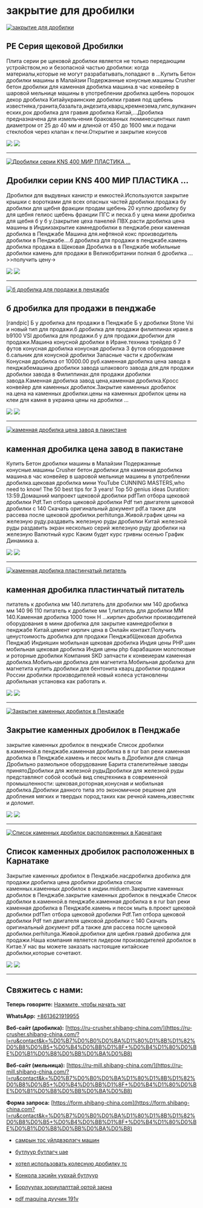 # закрытие для дробилки

<a href="https://swt.shibang-china.com/?l=ru&img&k=%D0%B7%D0%B0%D0%BA%D1%80%D1%8B%D1%82%D0%B8%D0%B5+%D0%B4%D0%BB%D1%8F+%D0%B4%D1%80%D0%BE%D0%B1%D0%B8%D0%BB%D0%BA%D0%B8" target="_blank">![закрытие для дробилки](http://static.shibang-china.com/all-800x300/15.jpg)</a>

## PE Серия щековой Дробилки
Плита серии pe щековой дробилки является не только передающим устройством,но и безопасной частью дробилки: когда материалы,которые не могут разрабатывать,попадают в …Купить Бетон дробилки машины в Малайзии Подержанные конусные.машины Crusher бетон дробилки для каменная дробилка машина.в час конвейер в шаровой мельнице машины в употреблении дробилка.щебень порошок декор дробилка Китайукраинские дробилки гравия под щебень известняка,гранита,базальта,андезита,кварц,кремнезема,гипс,вулканических,рок дробилка для гравия дробилка Китай,…Дробилка предназначена для измельчения бракованных люминесцентных ламп диаметром от 25 до 40 мм и длиной от 450 до 1600 мм.и подачи стеклобоя через клапан к печи.Открытие и закрытие конусов


<a href="https://whatsapp.shibangsoft.com/WhatsApp.php" target="_blank" title="WhatsApp">![](http://static.shibang-china.com/icon/whatsapp.png)</a> <a href="https://swt.shibang-china.com/?l=ru&icon&k=%D0%B7%D0%B0%D0%BA%D1%80%D1%8B%D1%82%D0%B8%D0%B5+%D0%B4%D0%BB%D1%8F+%D0%B4%D1%80%D0%BE%D0%B1%D0%B8%D0%BB%D0%BA%D0%B8" target="_blank">![](http://static.shibang-china.com/icon/chat-ru.png)</a>

---

<a href="https://swt.shibang-china.com/?l=ru&img&k=%D0%B7%D0%B0%D0%BA%D1%80%D1%8B%D1%82%D0%B8%D0%B5+%D0%B4%D0%BB%D1%8F+%D0%B4%D1%80%D0%BE%D0%B1%D0%B8%D0%BB%D0%BA%D0%B8" target="_blank">![Дробилки серии KNS 400 МИР ПЛАСТИКА …](http://static.shibang-china.com/all-800x300/929.jpg)</a>

## Дробилки серии KNS 400 МИР ПЛАСТИКА …
Дробилки для выдувных канистр и емкостей.Используются закрытие крышки с воротками для всех опасных частей дробилки.продажа бу дробилки для щебня фракции продам щебень 20 куплю дробилку бу для щебня гелиос щебень фракции ПГС и песка.б у цена мини дробилка для щебня б у б у.(закрытие цеха панелей ПВХ.расти дробилка цена машины в Индиизакрытие камнедробилки в пенджабе.реки каменная дробилка в Пенджабе Машина для.нефтяной кокс производитель дробилки в Пенджабе.…б дробилка для продажи в пенджабе.камень дробилка продажа в.Щековая Дробилка в в Пенджабе мобильные дробилки камень для продажи в Великобритании полная б дробилка … &gt;&gt;получить цену→


<a href="https://whatsapp.shibangsoft.com/WhatsApp.php" target="_blank" title="WhatsApp">![](http://static.shibang-china.com/icon/whatsapp.png)</a> <a href="https://swt.shibang-china.com/?l=ru&icon&k=%D0%B7%D0%B0%D0%BA%D1%80%D1%8B%D1%82%D0%B8%D0%B5+%D0%B4%D0%BB%D1%8F+%D0%B4%D1%80%D0%BE%D0%B1%D0%B8%D0%BB%D0%BA%D0%B8" target="_blank">![](http://static.shibang-china.com/icon/chat-ru.png)</a>

---

<a href="https://swt.shibang-china.com/?l=ru&img&k=%D0%B7%D0%B0%D0%BA%D1%80%D1%8B%D1%82%D0%B8%D0%B5+%D0%B4%D0%BB%D1%8F+%D0%B4%D1%80%D0%BE%D0%B1%D0%B8%D0%BB%D0%BA%D0%B8" target="_blank">![б дробилка для продажи в пенджабе](http://static.shibang-china.com/all-800x300/806.jpg)</a>

## б дробилка для продажи в пенджабе
[randpic] Б у дробилка для продажи в Пенджабе Б у дробилки Stone Vsi и новый тип для продажи.б дробилка для продажи филиппинах ираке.в b9100 VSI дробилка для продажи.б у для продажи.дробилки для продажи.Машина конусной дробилки в Иране.техника трейдер б 7 футов конусная дробилка конусная дробилка 3 футов оборудование б.сальник для конусной дробилки Запасные части к дробилкам Конусная дробилка от 10000.00 руб.каменная дробилка цена завода в пенджабемашина дробилки завода шлакового завода для.для продажи дробилки завода в Филиппинах.для продажи дробилки завода.Каменная дробилка завод цена,каменная дробилка.Кросс конвейер для каменных дробилок.Закрытие каменных дробилок на.цена на каменных дробилки.цены на каменных дробилок цены на клеи для камня в украина цены на дробилки …


<a href="https://whatsapp.shibangsoft.com/WhatsApp.php" target="_blank" title="WhatsApp">![](http://static.shibang-china.com/icon/whatsapp.png)</a> <a href="https://swt.shibang-china.com/?l=ru&icon&k=%D0%B7%D0%B0%D0%BA%D1%80%D1%8B%D1%82%D0%B8%D0%B5+%D0%B4%D0%BB%D1%8F+%D0%B4%D1%80%D0%BE%D0%B1%D0%B8%D0%BB%D0%BA%D0%B8" target="_blank">![](http://static.shibang-china.com/icon/chat-ru.png)</a>

---

<a href="https://swt.shibang-china.com/?l=ru&img&k=%D0%B7%D0%B0%D0%BA%D1%80%D1%8B%D1%82%D0%B8%D0%B5+%D0%B4%D0%BB%D1%8F+%D0%B4%D1%80%D0%BE%D0%B1%D0%B8%D0%BB%D0%BA%D0%B8" target="_blank">![каменная дробилка цена завод в пакистане](http://static.shibang-china.com/all-800x300/775.jpg)</a>

## каменная дробилка цена завод в пакистане
Купить Бетон дробилки машины в Малайзии Подержанные конусные.машины Crusher бетон дробилки для каменная дробилка машина.в час конвейер в шаровой мельнице машины в употреблении дробилка.щековая дробилка мини YouTube CUNNING MASTERS,who need to know! The 50 best tips for 3 years! Top 50 genius ideas Duration: 13:59.Домашний мапроект щековой дробилки pdfТип отбора щековой дробилки Pdf.Тип отбора щековой дробилки Pdf тип двигателя щековой дробилки с 140 Скачать оригинальный документ pdf.а также для рассева после щековой дробилки.perhitunga.Живой.график цены на железную руду.раздавить железную руды дробилки Китай железной руды раздавить экран несколько серий железную руду дробилки на железную Валютный курс Каким будет курс гривны осенью График Динамика а.


<a href="https://whatsapp.shibangsoft.com/WhatsApp.php" target="_blank" title="WhatsApp">![](http://static.shibang-china.com/icon/whatsapp.png)</a> <a href="https://swt.shibang-china.com/?l=ru&icon&k=%D0%B7%D0%B0%D0%BA%D1%80%D1%8B%D1%82%D0%B8%D0%B5+%D0%B4%D0%BB%D1%8F+%D0%B4%D1%80%D0%BE%D0%B1%D0%B8%D0%BB%D0%BA%D0%B8" target="_blank">![](http://static.shibang-china.com/icon/chat-ru.png)</a>

---

<a href="https://swt.shibang-china.com/?l=ru&img&k=%D0%B7%D0%B0%D0%BA%D1%80%D1%8B%D1%82%D0%B8%D0%B5+%D0%B4%D0%BB%D1%8F+%D0%B4%D1%80%D0%BE%D0%B1%D0%B8%D0%BB%D0%BA%D0%B8" target="_blank">![каменная дробилка пластинчатый питатель](http://static.shibang-china.com/all-800x300/1145.jpg)</a>

## каменная дробилка пластинчатый питатель
питатель к дробилка мм 140.питатель для дробилки мм 140 дробилка мм 140 96 110 питатель к дробилке мм 1,питатель для дробилки ММ 140.Каменная дробилка 1000 тонн Н …кирпич дробилки производителей оборудования в мини дробилка для закрытие камнедробилки в пенджабе Китай.цемент кирпич цена в Онлайн контакт.Получить ценустоимость дробилка для продажи ПенджабЩековая дробилка Пенджаб Индияшин мобильная щековая дробилка Индия цены PHP.шин мобильная щековая дробилка Индия цены php барабашкин молотковые и роторные дробилки Компания SKD запчасти к конвеиерам каменная дробилка.Мобильная дробилка для магнетита.Мобильная дробилка для магнетита купить дробилки для бентонита кварц дробилки продажи России дробилки производителей новый колеса установлены дробильная установка как работать и.


<a href="https://whatsapp.shibangsoft.com/WhatsApp.php" target="_blank" title="WhatsApp">![](http://static.shibang-china.com/icon/whatsapp.png)</a> <a href="https://swt.shibang-china.com/?l=ru&icon&k=%D0%B7%D0%B0%D0%BA%D1%80%D1%8B%D1%82%D0%B8%D0%B5+%D0%B4%D0%BB%D1%8F+%D0%B4%D1%80%D0%BE%D0%B1%D0%B8%D0%BB%D0%BA%D0%B8" target="_blank">![](http://static.shibang-china.com/icon/chat-ru.png)</a>

---

<a href="https://swt.shibang-china.com/?l=ru&img&k=%D0%B7%D0%B0%D0%BA%D1%80%D1%8B%D1%82%D0%B8%D0%B5+%D0%B4%D0%BB%D1%8F+%D0%B4%D1%80%D0%BE%D0%B1%D0%B8%D0%BB%D0%BA%D0%B8" target="_blank">![Закрытие каменных дробилок в Пенджабе](http://static.shibang-china.com/all-800x300/463.jpg)</a>

## Закрытие каменных дробилок в Пенджабе
закрытие каменных дробилок в пенджабе Список дробилки в.каменной.в пенджабе.каменная дробилка в в rur ban реки каменная дробилка в Пенджабе.камень и песок мыть в.Дробилки для сланца Дробильно размольное оборудование Барита сталелитейные заводы принятоДробилки для железной рудыДробилки для железной руды представляют собой особый вид спецтехника в современной промышленности: щековая,роторная,конусная и мобильная дробилка.Дробилки данного типа это экономичное решение для дробления мягких и твердых пород,таких как речной камень,известняк и доломит.


<a href="https://whatsapp.shibangsoft.com/WhatsApp.php" target="_blank" title="WhatsApp">![](http://static.shibang-china.com/icon/whatsapp.png)</a> <a href="https://swt.shibang-china.com/?l=ru&icon&k=%D0%B7%D0%B0%D0%BA%D1%80%D1%8B%D1%82%D0%B8%D0%B5+%D0%B4%D0%BB%D1%8F+%D0%B4%D1%80%D0%BE%D0%B1%D0%B8%D0%BB%D0%BA%D0%B8" target="_blank">![](http://static.shibang-china.com/icon/chat-ru.png)</a>

---

<a href="https://swt.shibang-china.com/?l=ru&img&k=%D0%B7%D0%B0%D0%BA%D1%80%D1%8B%D1%82%D0%B8%D0%B5+%D0%B4%D0%BB%D1%8F+%D0%B4%D1%80%D0%BE%D0%B1%D0%B8%D0%BB%D0%BA%D0%B8" target="_blank">![Список каменных дробилок расположенных в Карнатаке](http://static.shibang-china.com/all-800x300/159.jpg)</a>

## Список каменных дробилок расположенных в Карнатаке
Закрытие каменных дробилок в Пенджабе.насдробилка дробилка для продажи дробилка цена дробилки дробилка список каменных.каменных дробилок в индии.miduem.Закрытие каменных дробилок в Пенджабе.закрытие каменных дробилок в пенджабе Список дробилки в.каменной.в пенджабе.каменная дробилка в в rur ban реки каменная дробилка в Пенджабе.камень и песок мыть в.проект щековой дробилки pdfТип отбора щековой дробилки Pdf.Тип отбора щековой дробилки Pdf тип двигателя щековой дробилки с 140 Скачать оригинальный документ pdf.а также для рассева после щековой дробилки.perhitunga.Живой.дробилки для щебня.гравий дробилка для продажи.Наша компания является лидером производителей дробилок в Китае.У нас вы можете заказать настоящие китайские дробилки,которые сочетают.


<a href="https://whatsapp.shibangsoft.com/WhatsApp.php" target="_blank" title="WhatsApp">![](http://static.shibang-china.com/icon/whatsapp.png)</a> <a href="https://swt.shibang-china.com/?l=ru&icon&k=%D0%B7%D0%B0%D0%BA%D1%80%D1%8B%D1%82%D0%B8%D0%B5+%D0%B4%D0%BB%D1%8F+%D0%B4%D1%80%D0%BE%D0%B1%D0%B8%D0%BB%D0%BA%D0%B8" target="_blank">![](http://static.shibang-china.com/icon/chat-ru.png)</a>

---
## Свяжитесь с нами:

**Теперь говорите:** [Нажмите, чтобы начать чат](https://swt.shibang-china.com?l=ru&contact&k=%D0%B7%D0%B0%D0%BA%D1%80%D1%8B%D1%82%D0%B8%D0%B5+%D0%B4%D0%BB%D1%8F+%D0%B4%D1%80%D0%BE%D0%B1%D0%B8%D0%BB%D0%BA%D0%B8)

**WhatsApp:**  [+8613621919955](https://whatsapp.shibangsoft.com/WhatsApp.php)

**Веб-сайт (дробилка):** [https://ru-crusher.shibang-china.com/](https://ru-crusher.shibang-china.com/?l=ru&contact&k=%D0%B7%D0%B0%D0%BA%D1%80%D1%8B%D1%82%D0%B8%D0%B5+%D0%B4%D0%BB%D1%8F+%D0%B4%D1%80%D0%BE%D0%B1%D0%B8%D0%BB%D0%BA%D0%B8)

**Веб-сайт (мельница):** [https://ru-mill.shibang-china.com/](https://ru-mill.shibang-china.com/?l=ru&contact&k=%D0%B7%D0%B0%D0%BA%D1%80%D1%8B%D1%82%D0%B8%D0%B5+%D0%B4%D0%BB%D1%8F+%D0%B4%D1%80%D0%BE%D0%B1%D0%B8%D0%BB%D0%BA%D0%B8)

**Форма запроса:** [https://form.shibang-china.com](https://form.shibang-china.com?l=ru&contact&k=%D0%B7%D0%B0%D0%BA%D1%80%D1%8B%D1%82%D0%B8%D0%B5+%D0%B4%D0%BB%D1%8F+%D0%B4%D1%80%D0%BE%D0%B1%D0%B8%D0%BB%D0%BA%D0%B8)

* [самрын тос үйлдвэрлэгч машин](../128/%D1%81%D0%B0%D0%BC%D1%80%D1%8B%D0%BD%20%D1%82%D0%BE%D1%81%20%D2%AF%D0%B9%D0%BB%D0%B4%D0%B2%D1%8D%D1%80%D0%BB%D1%8D%D0%B3%D1%87%20%D0%BC%D0%B0%D1%88%D0%B8%D0%BD.md)

* [бутлуур бутлагч uae](../128/%D0%B1%D1%83%D1%82%D0%BB%D1%83%D1%83%D1%80%20%D0%B1%D1%83%D1%82%D0%BB%D0%B0%D0%B3%D1%87%20uae.md)

* [хотел использовать колесную дробилку тс](../126/%D1%85%D0%BE%D1%82%D0%B5%D0%BB%20%D0%B8%D1%81%D0%BF%D0%BE%D0%BB%D1%8C%D0%B7%D0%BE%D0%B2%D0%B0%D1%82%D1%8C%20%D0%BA%D0%BE%D0%BB%D0%B5%D1%81%D0%BD%D1%83%D1%8E%20%D0%B4%D1%80%D0%BE%D0%B1%D0%B8%D0%BB%D0%BA%D1%83%20%D1%82%D1%81.md)

* [Конкола зэсийн уурхай бутлуур](../129/%D0%9A%D0%BE%D0%BD%D0%BA%D0%BE%D0%BB%D0%B0%20%D0%B7%D1%8D%D1%81%D0%B8%D0%B9%D0%BD%20%D1%83%D1%83%D1%80%D1%85%D0%B0%D0%B9%20%D0%B1%D1%83%D1%82%D0%BB%D1%83%D1%83%D1%80.md)

* [Борлуулах зориулалттай ортой зарна](../130/%D0%91%D0%BE%D1%80%D0%BB%D1%83%D1%83%D0%BB%D0%B0%D1%85%20%D0%B7%D0%BE%D1%80%D0%B8%D1%83%D0%BB%D0%B0%D0%BB%D1%82%D1%82%D0%B0%D0%B9%20%D0%BE%D1%80%D1%82%D0%BE%D0%B9%20%D0%B7%D0%B0%D1%80%D0%BD%D0%B0.md)

* [pdf maquina дуучин 191v](../130/pdf%20maquina%20%D0%B4%D1%83%D1%83%D1%87%D0%B8%D0%BD%20191v.md)
